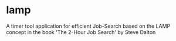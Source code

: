 # lamp
A timer tool application for efficient Job-Search based on the LAMP concept in the book 'The 2-Hour Job Search' by Steve Dalton
